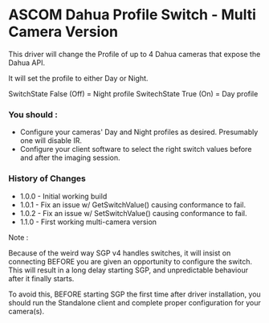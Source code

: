 # ASCOM Dahua Profile Switch - Multi Camera Version

This driver will change the Profile of up to 4 Dahua cameras that expose the Dahua API.

It will set the profile to either Day or Night.

SwitchState False (Off) = Night profile
SwitechState True (On) = Day profile

### You should :

* Configure your cameras' Day and Night profiles as desired.  Presumably one will disable IR.
* Configure your client software to select the right switch values before and after the imaging session.

### History of Changes

* 1.0.0 - Initial working build
* 1.0.1 - Fix an issue w/ GetSwitchValue() causing conformance to fail.
* 1.0.2 - Fix an issue w/ SetSwitchValue() causing conformance to fail.
* 1.1.0	- First working multi-camera version

Note :

Because of the weird way SGP v4 handles switches, it will insist on connecting BEFORE you are given
an opportunity to configure the switch.  This will result in a long delay starting SGP, and unpredictable
behaviour after it finally starts.

To avoid this, BEFORE starting SGP the first time after driver installation, you should run the Standalone client
and complete proper configuration for your camera(s).


